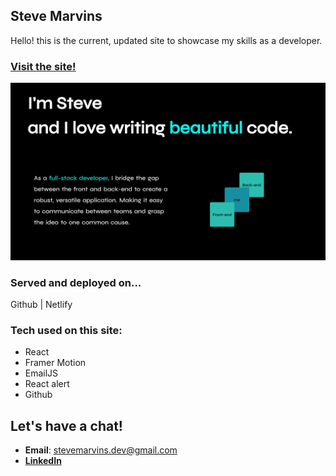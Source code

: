 ## Steve Marvins
Hello! this is the current, updated site to showcase my skills as a developer.


### [Visit the site!](https://www.stevemarvins.dev@gmail.com/)
![Trailer pic](/Intro.png)

### Served and deployed on...
Github | Netlify

### Tech used on this site:
* React
* Framer Motion
* EmailJS
* React alert
* Github

## Let's have a chat!
* **Email**: [stevemarvins.dev@gmail.com](https://www.stevemarvins.dev@gmail.com/)
* **[LinkedIn](https://www.linkedin.com/in/stevemarvins-dev)**

